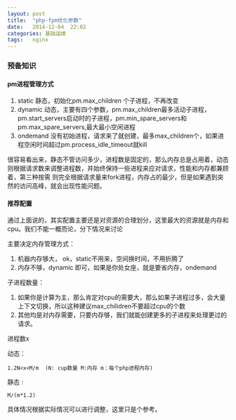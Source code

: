 ```yaml
---
layout: post
title:  "php-fpm优化参数"
date:   2014-12-04  22:02
categories: 基础运维
tags:   nginx
---
```


###  预备知识

####  pm进程管理方式

1. static 静态，初始化pm.max_children 个子进程，不再改变
2. dynamic 动态，主要有四个参数，pm.max_children最多活动子进程，pm.start_servers启动时的子进程，pm.min_spare_servers和pm.max_spare_servers,最大最小空闲进程
3. ondemand 没有初始进程，请求来了就创建，最多max_children个，如果进程空闲时间超过pm.process_idle_timeout就kill

很容易看出来，静态不管访问多少，进程数是固定的，那么内存总是占用着，动态则根据请求数来调整进程数，并始终保持一些进程来应对请求，性能和内存都兼顾着，第三种按需
则完全根据请求量来fork进程，内存占的最少，但是如果遇到突然的访问高峰，就会出现性能问题。

####  推荐配置

通过上面说的，其实配置主要还是对资源的合理划分，这里最大的资源就是内存和cpu。我们不能一概而论，分下情况来讨论

主要决定内存管理方式：

1. 机器内存够大， ok，static不用来，空间换时间，不用折腾了
2. 内存不够，dynamic 即可，如果是你处女座，就是要省内存，ondemand


子进程数量：

1. 如果你是计算为主，那么肯定对cpu的需要大，那么如果子进程过多，会大量上下文切换，所以这种建议max_chilidren不要超过cpu的个数
2. 其他均是对内存需要，只要内存够，我们就能创建更多的子进程来处理更过的请求。

进程数x

动态：

    1.2N<x<M/m  (N: cup数量 M:内存 m：每个php进程内存)  

静态 :

    M/(m*1.2)


具体情况根据实际情况可以进行调整，这里只是个参考。
